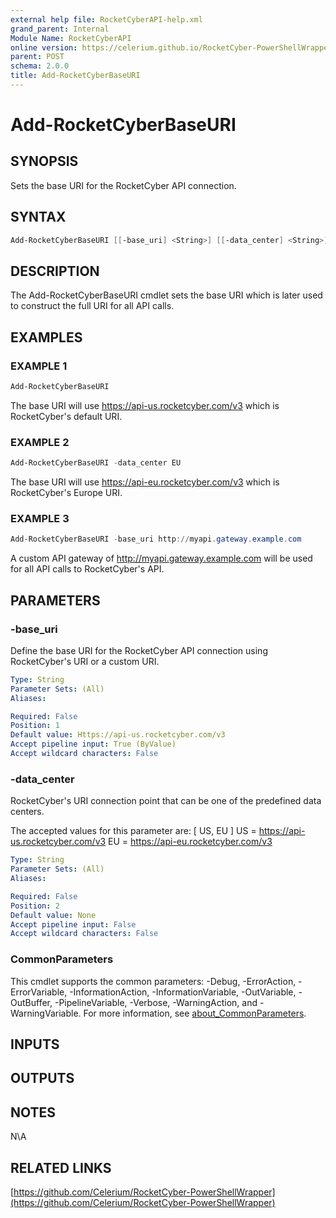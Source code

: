```yaml
---
external help file: RocketCyberAPI-help.xml
grand_parent: Internal
Module Name: RocketCyberAPI
online version: https://celerium.github.io/RocketCyber-PowerShellWrapper/site/Internal/Add-RocketCyberBaseURI.html
parent: POST
schema: 2.0.0
title: Add-RocketCyberBaseURI
---
```


# Add-RocketCyberBaseURI

## SYNOPSIS
Sets the base URI for the RocketCyber API connection.

## SYNTAX

```powershell
Add-RocketCyberBaseURI [[-base_uri] <String>] [[-data_center] <String>] [<CommonParameters>]
```

## DESCRIPTION
The Add-RocketCyberBaseURI cmdlet sets the base URI which is later used
to construct the full URI for all API calls.

## EXAMPLES

### EXAMPLE 1
```powershell
Add-RocketCyberBaseURI
```

The base URI will use https://api-us.rocketcyber.com/v3 which is RocketCyber's default URI.

### EXAMPLE 2
```powershell
Add-RocketCyberBaseURI -data_center EU
```

The base URI will use https://api-eu.rocketcyber.com/v3 which is RocketCyber's Europe URI.

### EXAMPLE 3
```powershell
Add-RocketCyberBaseURI -base_uri http://myapi.gateway.example.com
```

A custom API gateway of http://myapi.gateway.example.com will be used for
all API calls to RocketCyber's API.

## PARAMETERS

### -base_uri
Define the base URI for the RocketCyber API connection using
RocketCyber's URI or a custom URI.

```yaml
Type: String
Parameter Sets: (All)
Aliases:

Required: False
Position: 1
Default value: Https://api-us.rocketcyber.com/v3
Accept pipeline input: True (ByValue)
Accept wildcard characters: False
```

### -data_center
RocketCyber's URI connection point that can be one of the predefined data centers.

The accepted values for this parameter are:
\[ US, EU \]
US = https://api-us.rocketcyber.com/v3
EU = https://api-eu.rocketcyber.com/v3

```yaml
Type: String
Parameter Sets: (All)
Aliases:

Required: False
Position: 2
Default value: None
Accept pipeline input: False
Accept wildcard characters: False
```

### CommonParameters
This cmdlet supports the common parameters: -Debug, -ErrorAction, -ErrorVariable, -InformationAction, -InformationVariable, -OutVariable, -OutBuffer, -PipelineVariable, -Verbose, -WarningAction, and -WarningVariable. For more information, see [about_CommonParameters](http://go.microsoft.com/fwlink/?LinkID=113216).

## INPUTS

## OUTPUTS

## NOTES
N\A

## RELATED LINKS

[https://github.com/Celerium/RocketCyber-PowerShellWrapper](https://github.com/Celerium/RocketCyber-PowerShellWrapper)

